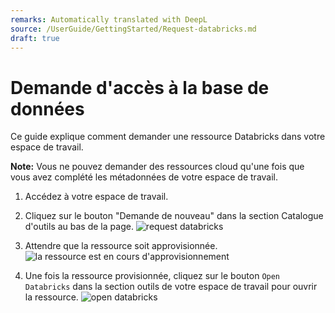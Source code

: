 ```yaml
---
remarks: Automatically translated with DeepL
source: /UserGuide/GettingStarted/Request-databricks.md
draft: true
---
```


# Demande d'accès à la base de données

Ce guide explique comment demander une ressource Databricks dans votre espace de travail.

**Note:** Vous ne pouvez demander des ressources cloud qu'une fois que vous avez complété les métadonnées de votre espace de travail.

1. Accédez à votre espace de travail.
1. Cliquez sur le bouton "Demande de nouveau" dans la section Catalogue d'outils au bas de la page.
    ![request databricks](request-new-databricks.png)

1. Attendre que la ressource soit approvisionnée.
    ![la ressource est en cours d'approvisionnement](resource-is-being-provisioned.png)

1. Une fois la ressource provisionnée, cliquez sur le bouton `Open Databricks` dans la section outils de votre espace de travail pour ouvrir la ressource.
    ![open databricks](open-databricks.png)
